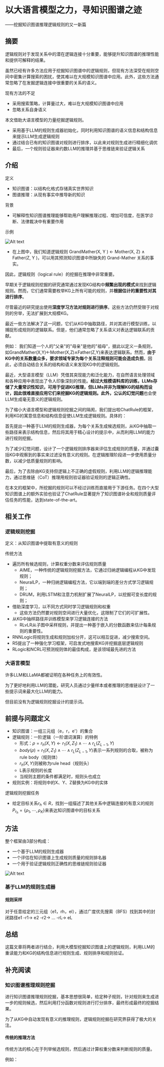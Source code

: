 # 以大语言模型之力，寻知识图谱之迹

——挖掘知识图谱推理逻辑规则的又一新篇

## 摘要

逻辑规则对于发现关系中的潜在逻辑连接十分重要，能够提升知识图谱的推理性能和提供可解释的结果。

虽然已经有许多方法应用于挖掘知识图谱中的逻辑规则，但现有方法深受在规则空间中密集计算搜索的困扰，使其难以在大规模知识图谱中应用。此外，这些方法通常忽略了在发掘逻辑连接中很重要的关系的语义。


现有方法的不足
* 采用搜索策略，计算量过大，难以在大规模知识图谱中应用
* 忽略关系自身语义

本文借助大语言模型的力量挖掘逻辑规则。
* 采用基于LLM的规则生成器初始化，同时利用知识图谱的语义信息和结构信息来提示LLM生成逻辑规则
* 通过结合已有的知识图谱对规则进行排序，以此来对规则生成进行精细化调优
* 最后，一个规则验证器来约数LLM的推理并基于思维链来验证逻辑关系

## 介绍

定义
* 知识图谱：以结构化格式存储真实世界知识
* 图谱推理：从现有事实中推导新的知识

背景
* 可解释性知识图谱推理能够帮助用户理解推理过程、增加可信度，在医学诊断、法律裁决中有重要作用

示例

![Alt text](_img/chatrule-fig1.png)

* 在上图中，我们知道逻辑规则 GrandMather(X, Y ) ← Mother(X, Z) ∧ Father(Z, Y )，可以用其预测知识图谱中所缺失的 Grand-Mather 关系的事实。

因此，逻辑规则（logical rule）的挖掘在推理中非常重要。

早期关于逻辑规则挖掘的研究通常通过发现KG结构中**频繁出现的模式**来找到逻辑规则。然而，它们通常需要枚举KG上所有可能的规则，并**根据估计的重要性对其进行排序**。

尽管最近的研究提出使用**深度学习方法对规则进行排序**。这些方法仍然受限于对规则的穷举，无法扩展到大规模KG。 

最近一些方法解决了这一问题，它们从KG中抽取路径，并对其进行模型训练，以捕捉形成规则的逻辑联系。但是，他们通常忽略了关系语义对表达逻辑联系的贡献。

例如：
我们知道一个人的"父亲"的"母亲"是他的"祖母"，据此以定义一条规则，如GrandMather(X,Y)←Mother(X,Z)∧Father(Z,Y)来表达逻辑联系。然而，**由于KG中的关系数量众多，要求领域专家为每个关系注释规则可能会造成负担**。因此，必须自动结合关系的结构和语义来发现KG中的逻辑规则。

最近，大型语言模型（LLM）凭借其突现能力和泛化能力，在自然语言处理领域和各种应用中表现出了令人印象深刻的性能。**经过大规模语料库的训练，LLMs存储了大量常识性知识，可用于促进KG推理，但LLMs并非为理解KG的结构而设计，因此很难直接应用它们来挖掘KG的逻辑规则。**此外，公认的**幻觉问题**也会使LLM生成毫无意义的逻辑规则。

为了缩小大语言模型和逻辑规则挖掘之间的隔阂，我们提出啦ChatRule的框架，利用KG的寓意信息和结构信息促使LLM生成逻辑规则。具体的：

首先提出一种基于LLM的规则生成器，为每个关系生成候选规则，从KG中抽取一些路径来表示结构信息，然后将其用于精心设计的提示中，从而利用LLM的能力进行规则挖掘。

为了减少幻觉问题，设计了一个逻辑规则排序器来评估生成规则的质量，并通过囊括KG中观察到的事实来过滤没有意义的规则。在逻辑推理阶段进一步使用质量分数，以减少低质量规则的影响。

最后，为了去除由KG支持但逻辑上不正确的虚假规则，利用LLM的逻辑推理能力，通过思维链（CoT）推理用规则验证器验证规则的逻辑正确性。

在本文的框架中，所挖掘的规则可以不经过训练而直接用于下游任务。在四个大型知识图谱上的额外实验也验证了ChatRule显著提升了知识图谱补全和规则质量评估任务的性能，达到state-of-the-art。

## 相关工作

### 逻辑规则挖掘

定义：从知识图谱中提取有意义的规则

传统方法
* 遍历所有候选规则，计算权重分数来评估规则质量
  * AIME，一种传统的逻辑规则挖掘方法，它通过归纳逻辑编程从KG中发现规则；
  * NeuralLP，一种归纳逻辑编程方法，它以端到端的差分方式学习逻辑规则；
  * DRUM，利用LSTM和注意力机制扩展了NeuralLP，以挖掘可变长度的规则；
* 借助深度学习，以不同方式同时学习逻辑规则和权重
  * 这些方法仍然要对规则空间进行大量优化，这限制了它们的可扩展性。
* 从KG中抽样路径并训练模型来学习逻辑连接的方法
  * RLvLR从子图中采样规则，并提出一种基于嵌入的分数函数来估计每条规则的重要性。
* RNNLogic将规则生成和规则加权分开，这可以相互促进，减少搜索空间。
* R5提出了一种强化学习框架，可启发式地搜索KG并挖掘底层逻辑规则
* RLogic和NCRL可预测规则体的最佳构成，是该领域最先进的方法

### 大语言模型

许多LLM和LLaMA都被证明在各种任务上的有效性。

为了更好地利用LLM的潜能，研究人员通过少量样本或者推理的思维链设计了一些提示词来最大化LLM的能力。

但目前没有为逻辑规则挖掘设计的提示词。

## 前提与问题定义

* 知识图谱：一组三元组（e，r，e'）的集合
* 逻辑规则：一阶逻辑（一阶谓词演算）的特例
  * 形式：$\rho = r_h (X, Y) \leftarrow r_1 (X, Z_1) \wedge \cdots \wedge r_L(Z_{L-1}, Y)$
  * $body(\rho) = r_1 (X, Z_1) \wedge \cdots \wedge r_L(Z_{L-1}, Y)$表示一系列规则的合取，被称为rule body（规则体）
  * $r_h (X, Y)$则被称为rule head（规则头）
  * L表示规则的长度
  * 当规则主题的条件都满足时，规则头也成立
* 规则实例：将规则中的X、Y、Z替换为KG中的实体

逻辑规则挖掘任务
* 给定目标关系$r_h \in R$，找到一组描述了其他关系中逻辑连接的有意义的规则$P_{r_h} = \{ \rho_1, \cdots, \rho_K \}$来表达知识图谱中的目标关系

## 方法

整个框架由3部分构成：
* 一个基于LLM的规则生成器
* 一个评估在知识图谱上生成规则质量的规则排名器
* 一个用于验证逻辑规则正确性的思维链规则验证器

![Alt text](_img/chatrule-fig2.png)

### 基于LLM的规则生成器

#### 规则采样

对于任意给定的三元组（e1，rh，el），通过广度优先搜索（BFS）找到其中的封闭路径e1 -r1-> e2 -r2-> ... -rL-> eL


## 总结

这篇文章将两者进行结合，利用大模型挖掘知识图谱上的逻辑规则，利用LLM的重读能力和KG的结构信息进行规则生成、规则排序和规则验证。

## 补充阅读

### 知识图谱推理规则挖掘


进行知识图谱推理规则挖掘，基本思想很简单，给定种子规则，针对规则来生成进一步的规则候选，然后利用打分函数对规则进行打分排序，最终形成最终的挖掘结果。

为了从KG中自动发现有意义的推理规则，逻辑规则挖掘在研究界获得了极大的关注。

#### 传统的推理方法

传统方法的核心在于列举候选规则，然后通过计算权重分数来判断规则的质量。

例如：




